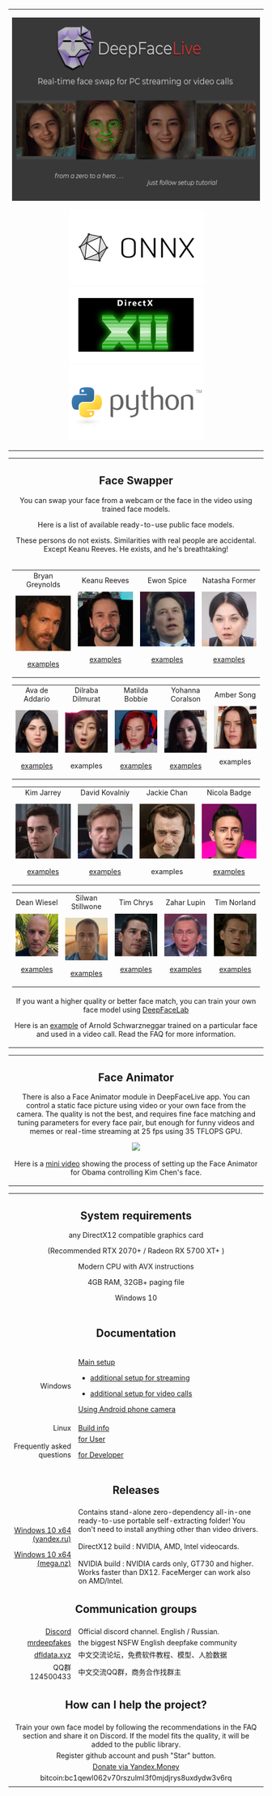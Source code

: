 <table align="center" border="0">

<tr><td colspan=2 align="center">

![](doc/deepfacelive_intro.png)

![](doc/logo_onnx.png)![](doc/logo_directx.png)![](doc/logo_python.png)

</td></tr>
</table>
<table align="center" border="0">

<tr><td colspan=2 align="center">

## Face Swapper

You can swap your face from a webcam or the face in the video using trained face models.

Here is a list of available ready-to-use public face models.

These persons do not exists. Similarities with real people are accidental. Except Keanu Reeves. He exists, and he's breathtaking!
</td></tr>

<tr><td colspan=2 align="center">

<table align="center" border="0">

<tr><td align="center">
Bryan Greynolds

<img src="doc/celebs/Bryan_Greynolds/Bryan_Greynolds.png" width=128></img>

<a href="doc/celebs/Bryan_Greynolds/examples.md">examples</a>
</td><td align="center">
Keanu Reeves

<img src="doc/celebs/Keanu_Reeves/Keanu_Reeves.png" width=128></img>

<a href="doc/celebs/Keanu_Reeves/examples.md">examples</a>
</td><td align="center">
Ewon Spice

<img src="doc/celebs/Ewon_Spice/Ewon_Spice.png" width=128></img>

<a href="doc/celebs/Ewon_Spice/examples.md">examples</a>

</td><td align="center">
Natasha Former

<img src="doc/celebs/Natasha_Former/Natasha_Former.png" width=128></img>

<a href="doc/celebs/Natasha_Former/examples.md">examples</a>

</td></tr></table>
<table align="center" border="0">
<tr><td align="center">
Ava de Addario

<img src="doc/celebs/Ava_de_Addario/Ava_de_Addario.png" width=128></img>

<a href="doc/celebs/Ava_de_Addario/examples.md">examples</a>
</td><td align="center">
Dilraba Dilmurat

<img src="doc/celebs/Dilraba_Dilmurat/Dilraba_Dilmurat.png" width=128></img>

examples
</td><td align="center">
Matilda Bobbie

<img src="doc/celebs/Matilda_Bobbie/Matilda_Bobbie.png" width=128></img>

<a href="doc/celebs/Matilda_Bobbie/examples.md">examples</a>
</td><td align="center">
Yohanna Coralson

<img src="doc/celebs/Yohanna_Coralson/Yohanna_Coralson.png" width=128></img>

<a href="doc/celebs/Yohanna_Coralson/examples.md">examples</a>

</td><td align="center">
Amber Song

<img src="doc/celebs/Amber_Song/Amber_Song.png" width=128></img>

examples

</td></tr></table>
<table align="center" border="0">
<tr align="center"><td align="center">
Kim Jarrey

<img src="doc/celebs/Kim_Jarrey/Kim_Jarrey.png" width=128></img>

<a href="doc/celebs/Kim_Jarrey/examples.md">examples</a>
</td><td align="center">
David Kovalniy

<img src="doc/celebs/David_Kovalniy/David_Kovalniy.png" width=128></img>

<a href="doc/celebs/David_Kovalniy/examples.md">examples</a>
</td><td align="center">
Jackie Chan

<img src="doc/celebs/Jackie_Chan/Jackie_Chan.png" width=128></img>

examples
</td><td align="center">
Nicola Badge

<img src="doc/celebs/Nicola_Badge/Nicola_Badge.png" width=128></img>

<a href="doc/celebs/Nicola_Badge/examples.md">examples</a>
</td></tr></table>
<table align="center" border="0">
<tr align="center"><td>
Dean Wiesel

<img src="doc/celebs/Dean_Wiesel/Dean_Wiesel.png" width=128></img>

<a href="doc/celebs/Dean_Wiesel/examples.md">examples</a>
</td><td align="center">
Silwan Stillwone

<img src="doc/celebs/Silwan_Stillwone/Silwan_Stillwone.png" width=128></img>

<a href="doc/celebs/Silwan_Stillwone/examples.md">examples</a>
</td><td align="center">
Tim Chrys

<img src="doc/celebs/Tim_Chrys/Tim_Chrys.png" width=128></img>

<a href="doc/celebs/Tim_Chrys/examples.md">examples</a>

</td><td align="center">
Zahar Lupin

<img src="doc/celebs/Zahar_Lupin/Zahar_Lupin.png" width=128></img>

<a href="doc/celebs/Zahar_Lupin/examples.md">examples</a>
</td><td align="center">
Tim Norland

<img src="doc/celebs/Tim_Norland/Tim_Norland.png" width=128></img>

<a href="doc/celebs/Tim_Norland/examples.md">examples</a>
</td></tr></table>

</td></tr>

<tr><td colspan=2 align="center">
If you want a higher quality or better face match, you can train your own face model using <a href="https://github.com/iperov/DeepFaceLab">DeepFaceLab</a>

Here is an <a href="https://www.tiktok.com/@arnoldschwarzneggar/video/6995538782204300545">example</a> of Arnold Schwarzneggar trained on a particular face and used in a video call. Read the FAQ for more information.

</td></tr>

</table>
<table align="center" border="0">

<tr><td colspan=2 align="center">

## Face Animator

There is also a Face Animator module in DeepFaceLive app. You can control a static face picture using video or your own face from the camera. The quality is not the best, and requires fine face matching and tuning parameters for every face pair, but enough for funny videos and memes or real-time streaming at 25 fps using 35 TFLOPS GPU.

<img src="doc/face_animator_example.gif"></img>

Here is a [mini video](doc/FaceAnimator_tutor.webm?raw=true) showing the process of setting up the Face Animator for Obama controlling Kim Chen's face.

</td></tr>

</table>

<table align="center" border="0">

<tr><td colspan=2 align="center">

## System requirements

any DirectX12 compatible graphics card

(Recommended RTX 2070+ / Radeon RX 5700 XT+ )

Modern CPU with AVX instructions

4GB RAM, 32GB+ paging file

Windows 10

</td></tr>
<tr><td colspan=2 align="center">

## Documentation

</td></tr>
<tr><td align="right">
Windows
</td><td align="left">

<a href="doc/windows/main_setup.md">Main setup</a>

- <a href="doc/windows/for_streaming.md">additional setup for streaming</a>

- <a href="doc/windows/for_video_calls.md">additional setup for video calls</a>       

<a href="doc/windows/using_android_phone_camera.md">Using Android phone camera</a>  

</td></tr>
<tr><td align="right">
Linux
</td><td align="left">
<a href="build/linux">Build info</a>
</td></tr>
<tr><td align="right">
Frequently asked questions
</td><td align="left">
<a href="doc/user_faq/user_faq.md">for User</a>

<a href="doc/developer_faq/developer_faq.md">for Developer</a>
</td></tr>
<tr><td colspan=2 align="center">

## Releases

</td></tr>
<tr><td align="right">

<a href="https://disk.yandex.ru/d/7i5XTKIKVg5UUg">Windows 10 x64 (yandex.ru)</a>

<a href="https://mega.nz/folder/m10iELBK#Y0H6BflF9C4k_clYofC7yA">Windows 10 x64 (mega.nz)</a>


</td><td align="left">
Contains stand-alone zero-dependency all-in-one ready-to-use portable self-extracting folder! You don't need to install anything other than video drivers.
<br><br>
DirectX12 build : NVIDIA, AMD, Intel videocards.
<br><br>
NVIDIA build : NVIDIA cards only, GT730 and higher. Works faster than DX12. FaceMerger can work also on AMD/Intel.
</td></tr>
<tr><td colspan=2 align="center">

## Communication groups

<tr><td align="right">
<a href="https://discord.gg/rxa7h9M6rH">Discord</a>
</td><td align="left">Official discord channel. English / Russian.</td></tr>

<tr><td align="right">
<a href="https://mrdeepfakes.com/forums/">mrdeepfakes</a>
</td><td align="left">the biggest NSFW English deepfake community</td></tr>

<tr><td align="right">
<a href="https://www.dfldata.xyz">dfldata.xyz</a>
</td><td align="left">中文交流论坛，免费软件教程、模型、人脸数据</td></tr>

<tr><td align="right">
QQ群124500433
</td><td align="left">中文交流QQ群，商务合作找群主</td></tr>

</td></tr>
<tr><td colspan=2 align="center">

## How can I help the project?

</td></tr>
<tr><td colspan=2 align="center">
Train your own face model by following the recommendations in the FAQ section and share it on Discord. If the model fits the quality, it will be added to the public library.
</td></tr>
<tr><td colspan=2 align="center">
Register github account and push "Star" button.
</td></tr>
<!--<tr><td colspan=2 align="center">
<a href="https://www.paypal.com/paypalme/DeepFaceLab">Donate via Paypal</a>
</td></tr>-->
<tr><td colspan=2 align="center">
<a href="https://money.yandex.ru/to/41001142318065">Donate via Yandex.Money</a>
</td></tr>
<tr><td colspan=2 align="center">
bitcoin:bc1qewl062v70rszulml3f0mjdjrys8uxdydw3v6rq
</td></tr>
<tr><td colspan=2 align="center">


<!--
    <a href="https://br-stone.online"><img src="doc/logo_barclay_stone.png"></img></a><a href="https://exmo.com"><img src="doc/logo_exmo.png"></img></a>

    presents

    <tr><td align="right">


    <a href="">Windows (magnet link)</a>
    </td><td align="center">Latest release. Use torrent client to download.</td></tr>
    </tr>
-->

</table>



